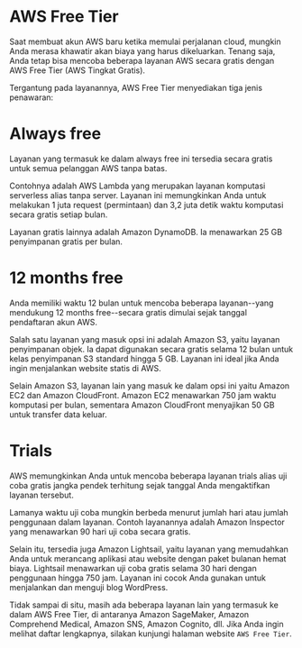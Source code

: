# AWS Free Tier
Saat membuat akun AWS baru ketika memulai perjalanan cloud, mungkin Anda merasa khawatir akan biaya yang harus dikeluarkan. Tenang saja, Anda tetap bisa mencoba beberapa layanan AWS secara gratis dengan AWS Free Tier (AWS Tingkat Gratis).

Tergantung pada layanannya, AWS Free Tier menyediakan tiga jenis penawaran:

  # Always free
  Layanan yang termasuk ke dalam always free ini tersedia secara gratis untuk semua pelanggan AWS tanpa batas.

  Contohnya adalah AWS Lambda yang merupakan layanan komputasi serverless alias tanpa server. Layanan ini memungkinkan Anda untuk melakukan 1 juta request (permintaan) dan 3,2 juta detik waktu komputasi secara gratis setiap bulan.

  Layanan gratis lainnya adalah Amazon DynamoDB. Ia menawarkan 25 GB penyimpanan gratis per bulan.

  # 12 months free
  Anda memiliki waktu 12 bulan untuk mencoba beberapa layanan--yang mendukung 12 months free--secara gratis dimulai sejak tanggal pendaftaran akun AWS.

  Salah satu layanan yang masuk opsi ini adalah Amazon S3, yaitu layanan penyimpanan objek. Ia dapat digunakan secara gratis selama 12 bulan untuk kelas penyimpanan S3 standard hingga 5 GB. Layanan ini ideal jika Anda ingin menjalankan website statis di AWS.

  Selain Amazon S3, layanan lain yang masuk ke dalam opsi ini yaitu Amazon EC2 dan Amazon CloudFront. Amazon EC2 menawarkan 750 jam waktu komputasi per bulan, sementara Amazon CloudFront menyajikan 50 GB untuk transfer data keluar.

  # Trials
  AWS memungkinkan Anda untuk mencoba beberapa layanan trials alias uji coba gratis jangka pendek terhitung sejak tanggal Anda mengaktifkan layanan tersebut.

  Lamanya waktu uji coba mungkin berbeda menurut jumlah hari atau jumlah penggunaan dalam layanan. Contoh layanannya adalah Amazon Inspector yang menawarkan 90 hari uji coba secara gratis.

  Selain itu, tersedia juga Amazon Lightsail, yaitu layanan yang memudahkan Anda untuk merancang aplikasi atau website dengan paket bulanan hemat biaya. Lightsail menawarkan uji coba gratis selama 30 hari dengan penggunaan hingga 750 jam. Layanan ini cocok Anda gunakan untuk menjalankan dan menguji blog WordPress.

  Tidak sampai di situ, masih ada beberapa layanan lain yang termasuk ke dalam AWS Free Tier, di antaranya Amazon SageMaker, Amazon Comprehend Medical, Amazon SNS, Amazon Cognito, dll. Jika Anda ingin melihat daftar lengkapnya, silakan kunjungi halaman website `AWS Free Tier`.